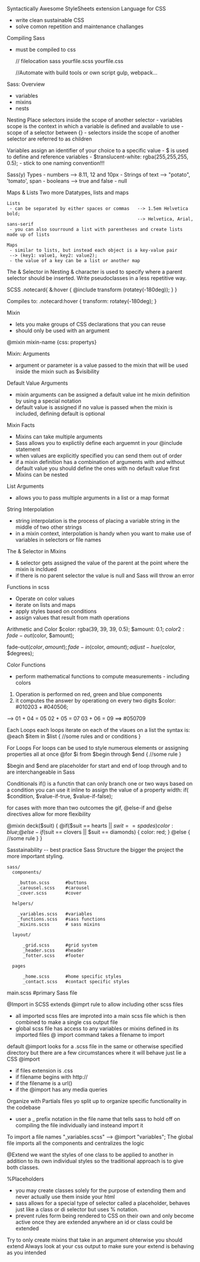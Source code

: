 Syntactically Awesome StyleSheets extension Language for CSS
  - write clean sustainable CSS
  - solve comon repetition and maintenance challanges


Compiling Sass
  - must be compiled to css

    // filelocation
    sass yourfile.scss yourfile.css

    //Automate with build tools or own script
    gulp, webpack...

Sass: Overview
  - variables
  - mixins
  - nests


Nesting
  Place selectors inside the scope of another selector
    - variables scope is the context in which a variable is defined and available to use
    - scope of a selector between {}
    - selectors inside the scope of another selector are referred to as children


Variables
  assign an identifier of your choice to a specific value
    - $ is used to define and reference variables
    - $translucent-white: rgba(255,255,255, 0.5);
    - stick to one naming convention!!!

  Sass(y) Types
    - numbers --> 8.11, 12 and 10px
    - Strings of text --> "potato", 'tomato', span
    - booleans --> true and false
    - null


Maps & Lists
  Two more Datatypes, lists and maps

    Lists
     - can be separated by either spaces or commas   --> 1.5em Helvetica bold;
                                                     --> Helvetica, Arial, sans-serif
     - you can also sourround a list with parentheses and create lists made up of lists

    Maps
     - similar to lists, but instead each object is a key-value pair
     --> (key1: value1, key2: value2);
     - the value of a key can be a list or another map



The & Selector in Nesting
  & character is used to specify where a parent selector should be inserted.
  Write pseudoclasses in a less repetitive way.

  SCSS
  .notecard{
    &:hover {
      @include transform (rotatey(-180deg));
    }
  }

  Compiles to:
  .notecard:hover {
    transform: rotatey(-180deg);
  }



Mixin
  - lets you make groups of CSS declarations that you can reuse
  - should only be used with an argument

  @mixin mixin-name {css: propertys}


Mixin: Arguments
  - argument or parameter is a value passed to the mixin that will be used inside the mixin such as $visibility

Default Value Arguments
 - mixin arguments can be assigned a default value int he mixin definition by using a special notation
 - default value is assigned if no value is passed when the mixin is included, defining default is optional


Mixin Facts
 - Mixins can take multiple arguments
 - Sass allows you to explictily define each arguemnt in your @include statement
 - when values are explicitly specified you can send them out of order
 - if a mixin definition has a combination of arguments with and without default value you should define the ones with no default value first
 - Mixins can be nested



List Arguments
 - allows you to pass multiple arguments in a list or a map format


String Interpolation
 - string interpolation is the process of placing a variable string in the middle of two other strings
 - in a mixin context, interpolation is handy when you want to make use of variables in selectors or file names


The & Selector in Mixins
 - & selector gets assigned the value of the parent at the point where the mixin is incldued
 - if there is no parent selector the value is null and Sass will throw an error



Functions in scss
 - Operate on color values
 - iterate on lists and maps
 - apply styles based on conditions
 - assign values that result from math operations


Arithmetic and Color
  $color: rgba(39, 39, 39, 0.5);
  $amount: 0.1;
  $color2: fade-out($color, $amount);

  fade-out($color, amount);
  fade-in($color, $amount);
  adjust-hue($color, $degrees);


Color Functions
 - perform mathematical functions to compute measurements - including colors

1. Operation is performed on red, green and blue components
2. it computes the answer by operationg on every two digits
  $color: #010203 + #040506;

--> 01 + 04 = 05
    02 + 05 = 07
    03 + 06 = 09
==> #050709


Each Loops
each loops iterate on each of the vlaues on a list the syntax is:
  @each $item in $list {
    //some rules and or conditions
  }


For Loops
For loops can be used to style numerous elements or assigning properties all at once
  @for $i from $begin through $end {
    //some rule
  }

$begin and $end are placeholder for start and end of loop
through and to are interchangeable in Sass


Conditionals
  if() is a functin that can only branch one or two ways based on a condition you can use it inline to assign the value of a property
    width: if( $condition, $value-if-true, $value-if-false);

  for cases with more than two outcomes the gif, @else-if and @else directives allow for more flexibility

  @mixin deck($suit) {
    @if($suit == hearts || $swit == spades) {
      color: blue;
    }
    @else-if($suit == clovers || $suit == diamonds) {
      color: red;
    }
    @else {
      //some rule
    }
  }



Sasstainability -- best practice
  Sass Structure
    the bigger the project the more important styling.

    sass/
      components/

        _button.scss      #buttons
        _carousel.scss    #carousel
        _cover.scss       #cover

      helpers/

        _variables.scss   #variables
        _functions.scss   #sass functions
        _mixins.scss      # sass mixins

      layout/

          _grid.scss      #grid system
          _header.scss    #header
          _fotter.scss    #footer

      pages

          _home.scss      #home specific styles
          _contact.scss   #contact specific styles


  main.scss               #primary Sass file



@Import in SCSS
extends @imprt rule to allow including other scss files
 - all imported scss files are improted into a main scss file which is then combined to make a single css output file
 - global scss file has access to any variables or mixins defined in its imported files @ import command takes a filename to import

default @import looks for a .scss file in the same or otherwise specified directory but there are a few circumstances where it will behave just lie a CSS @import
 - if files extension is .css
 - if filename begins with http://
 - if the filename is a url()
 - if the @import has any media queries


Organize with Partials
files yo split up to organize specific functionality in the codebase
 - user a _ prefix notation in the file name that tells sass to hold off on compiling the file individually iand insteand import it

 To import a file names "_variables.scss" --> @import "variables";
 The global file imports all the components and centralizes the logic


@Extend
we want the styles of one class to be applied to another in addition to its own individual styles so the traditional approach is to give both classes.


%Placeholders
- you may create classes solely for the purpose of extending them and never actually use them inside your html
- sass allows for a special type of selector called a placeholder, behaves just like a class or di selector but uses % notation.
- prevent rules form being rendered to CSS on their own and only become active once they are extended anywhere an id or class could be extended



Try to only create mixins that take in an argument ohterwise you should extend
Always look at your css output to make sure your extend is behaving as you intended
